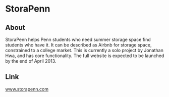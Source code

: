 StoraPenn
=========

About
------
StoraPenn helps Penn students who need summer storage space find students who have it. It can be described as Airbnb for storage space, constrained to a college market. This is currently a solo project by Jonathan Hwa, and has core functionality. The full website is expected to be launched by the end of April 2013.

Link
------
www.storapenn.com